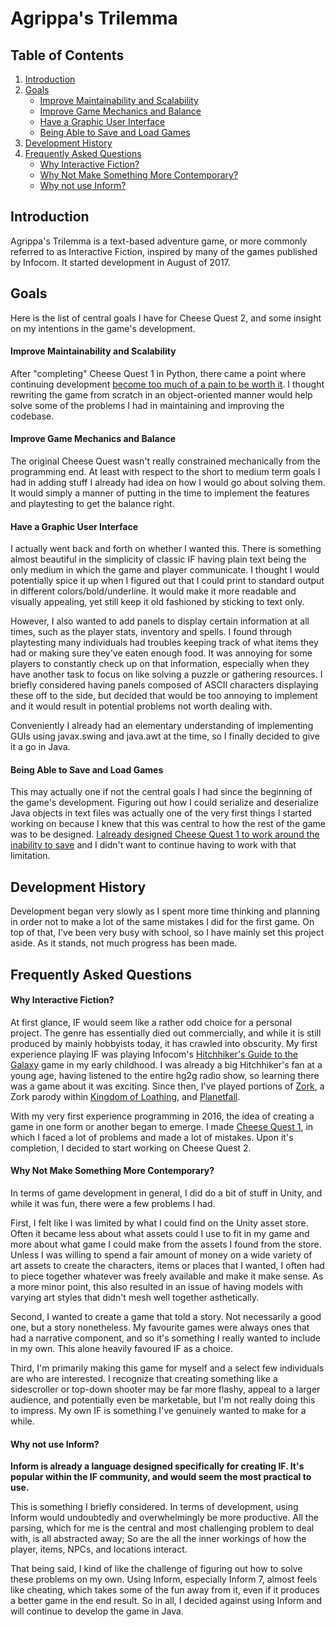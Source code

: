 Agrippa's Trilemma
==================

Table of Contents
-----------------
1. [Introduction](#introduction)
2. [Goals](#goals)
    - [Improve Maintainability and Scalability](#improve-maintainability-and-scalability)
    - [Improve Game Mechanics and Balance](#improve-game-mechanics-and-balance)
    - [Have a Graphic User Interface](#have-a-graphic-user-interface)
    - [Being Able to Save and Load Games](#being-able-to-save-and-load-games)
3. [Development History](#development-history)
4. [Frequently Asked Questions](#frequently-asked-questions)
    - [Why Interactive Fiction?](#why-interactive-fiction)
    - [Why Not Make Something More Contemporary?](#why-not-make-something-more-contemporary)
    - [Why not use Inform?](#why-not-use-inform)

Introduction
------------
Agrippa's Trilemma is a text-based adventure game, or more commonly referred to as Interactive Fiction, inspired by many of the games published by Infocom.
It started development in August of 2017.

<!-- MOVE TO WIKI -->
Goals
-----
Here is the list of central goals I have for Cheese Quest 2, and some insight on my intentions in the game's development.

#### Improve Maintainability and Scalability

After "completing" Cheese Quest 1 in Python, there came a point where continuing development [become too much of a pain to be worth it](https://github.com/EvanQuan/CheeseQuest#completion-and-abandonment).
I thought rewriting the game from scratch in an object-oriented manner would help solve some of the problems I had in maintaining and improving the codebase.


#### Improve Game Mechanics and Balance

The original Cheese Quest wasn't really constrained mechanically from the programming end.
At least with respect to the short to medium term goals I had in adding stuff I already had idea on how I would go about solving them.
It would simply a manner of putting in the time to implement the features and playtesting to get the balance right.

#### Have a Graphic User Interface
I actually went back and forth on whether I wanted this.
There is something almost beautiful in the simplicity of classic IF having plain text being the only medium in which the game and player communicate.
I thought I would potentially spice it up when I figured out that I could print to standard output in different colors/bold/underline. It would make it more readable and visually appealing, yet still keep it old fashioned by sticking to text only.

However, I also wanted to add panels to display certain information at all times, such as the player stats, inventory and spells.
I found through playtesting many individuals had troubles keeping track of what items they had or making sure they've eaten enough food. It was annoying for some players to constantly check up on that information, especially when they have another task to focus on like solving a puzzle or gathering resources.
I briefly considered having panels composed of ASCII characters displaying these off to the side, but decided that would be too annoying to implement and it would result in potential problems not worth dealing with.

Conveniently I already had an elementary understanding of implementing GUIs using javax.swing and java.awt at the time, so I finally decided to give it a go in Java.

#### Being Able to Save and Load Games
This may actually one if not the central goals I had since the beginning of the game's development.
Figuring out how I could serialize and deserialize Java objects in text files was actually one of the very first things I started working on because I knew that this was central to how the rest of the game was to be designed.
[I already designed Cheese Quest 1 to work around the inability to save](https://github.com/EvanQuan/CheeseQuest1#altneratives-to-saving) and I didn't want to continue having to work with that limitation.

Development History
-------------------
Development began very slowly as I spent more time thinking and planning in order not to make a lot of the same mistakes I did for the first game.
On top of that, I've been very busy with school, so I have mainly set this project aside.
As it stands, not much progress has been made.

Frequently Asked Questions
--------------------------

#### Why Interactive Fiction?
At first glance, IF would seem like a rather odd choice for a personal project.
The genre has essentially died out commercially, and while it is still produced by mainly hobbyists today, it has crawled into obscurity.
My first experience playing IF was playing Infocom's [Hitchhiker's Guide to the Galaxy](http://www.bbc.co.uk/radio4/hitchhikers/game.shtml) game in my early childhood.
I was already a big Hitchhiker's fan at a young age, having listened to the entire hg2g radio show, so learning there was a game about it was exciting.
Since then, I've played portions of [Zork](https://en.wikipedia.org/wiki/Zork_I), a Zork parody within [Kingdom of Loathing](https://kingdomofloathing.com), and [Planetfall](https://en.wikipedia.org/wiki/Planetfall).

With my very first experience programming in 2016, the idea of creating a game in one form or another began to emerge.
I made [Cheese Quest 1](https://github.com/EvanQuan/CheeseQuest1), in which I faced a lot of problems and made a lot of mistakes.
Upon it's completion, I decided to start working on Cheese Quest 2.

#### Why Not Make Something More Contemporary?
In terms of game development in general, I did do a bit of stuff in Unity, and while it was fun, there were a few problems I had.

First, I felt like I was limited by what I could find on the Unity asset store.
Often it became less about what assets could I use to fit in my game and more about what game I could make from the assets I found from the store.
Unless I was willing to spend a fair amount of money on a wide variety of art assets to create the characters, items or places that I wanted, I often had to piece together whatever was freely available and make it make sense.
As a more minor point, this also resulted in an issue of having models with varying art styles that didn't mesh well together asthetically.

Second, I wanted to create a game that told a story.
Not necessarily a good one, but a story nonetheless.
My favourite games were always ones that had a narrative component, and so it's something I really wanted to include in my own.
This alone heavily favoured IF as a choice.

Third, I'm primarily making this game for myself and a select few individuals are who are interested.
I recognize that creating something like a sidescroller or top-down shooter may be far more flashy, appeal to a larger audience, and potentially even be marketable, but I'm not really doing this to impress.
My own IF is something I've genuinely wanted to make for a while.

#### Why not use Inform?
**Inform is already a language designed specifically for creating IF. It's popular within the IF community, and would seem the most practical to use.**

This is something I briefly considered.
In terms of development, using Inform would undoubtedly and overwhelmingly be more productive.
All the parsing, which for me is the central and most challenging problem to deal with, is all abstracted away;
So are the all the inner workings of how the player, items, NPCs, and locations interact.

That being said, I kind of like the challenge of figuring out how to solve these problems on my own.
Using Inform, especially Inform 7, almost feels like cheating, which takes some of the fun away from it, even if it produces a better game in the end result.
So in all, I decided against using Inform and will continue to develop the game in Java.
